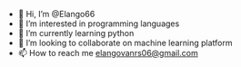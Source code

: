 - 👋 Hi, I’m @Elango66
- 👀 I’m interested in programming languages
- 🌱 I’m currently learning python
- 💞️ I’m looking to collaborate on machine learning platform
- 📫 How to reach me elangovanrs06@gmail.com

<!---
Elango66/Elango66 is a ✨ special ✨ repository because its `README.md` (this file) appears on your GitHub profile.
You can click the Preview link to take a look at your changes.
--->
